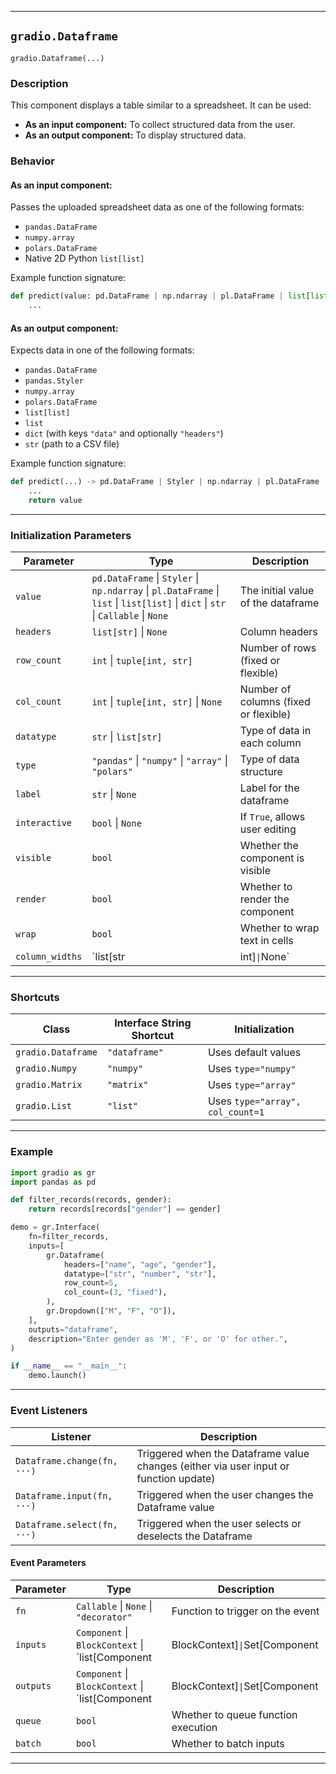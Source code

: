 
---

## `gradio.Dataframe`
`gradio.Dataframe(...)`

### **Description**
This component displays a table similar to a spreadsheet. It can be used:
- **As an input component:** To collect structured data from the user.
- **As an output component:** To display structured data.

### **Behavior**
#### **As an input component:**
Passes the uploaded spreadsheet data as one of the following formats:
- `pandas.DataFrame`
- `numpy.array`
- `polars.DataFrame`
- Native 2D Python `list[list]`

Example function signature:
```python
def predict(value: pd.DataFrame | np.ndarray | pl.DataFrame | list[list]):
    ...
```

#### **As an output component:**
Expects data in one of the following formats:
- `pandas.DataFrame`
- `pandas.Styler`
- `numpy.array`
- `polars.DataFrame`
- `list[list]`
- `list`
- `dict` (with keys `"data"` and optionally `"headers"`)
- `str` (path to a CSV file)

Example function signature:
```python
def predict(...) -> pd.DataFrame | Styler | np.ndarray | pl.DataFrame | list | list[list] | dict | str | None:
    ...
    return value
```

---

### **Initialization Parameters**
| Parameter | Type | Description |
|-----------|------|-------------|
| `value` | `pd.DataFrame` \| `Styler` \| `np.ndarray` \| `pl.DataFrame` \| `list` \| `list[list]` \| `dict` \| `str` \| `Callable` \| `None` | The initial value of the dataframe |
| `headers` | `list[str]` \| `None` | Column headers |
| `row_count` | `int` \| `tuple[int, str]` | Number of rows (fixed or flexible) |
| `col_count` | `int` \| `tuple[int, str]` \| `None` | Number of columns (fixed or flexible) |
| `datatype` | `str` \| `list[str]` | Type of data in each column |
| `type` | `"pandas"` \| `"numpy"` \| `"array"` \| `"polars"` | Type of data structure |
| `label` | `str` \| `None` | Label for the dataframe |
| `interactive` | `bool` \| `None` | If `True`, allows user editing |
| `visible` | `bool` | Whether the component is visible |
| `render` | `bool` | Whether to render the component |
| `wrap` | `bool` | Whether to wrap text in cells |
| `column_widths` | `list[str | int]` \| `None` | Column widths |

---

### **Shortcuts**
| Class | Interface String Shortcut | Initialization |
|-------|----------------|-----------------|
| `gradio.Dataframe` | `"dataframe"` | Uses default values |
| `gradio.Numpy` | `"numpy"` | Uses `type="numpy"` |
| `gradio.Matrix` | `"matrix"` | Uses `type="array"` |
| `gradio.List` | `"list"` | Uses `type="array", col_count=1` |

---

### **Example**
```python
import gradio as gr
import pandas as pd

def filter_records(records, gender):
    return records[records["gender"] == gender]

demo = gr.Interface(
    fn=filter_records,
    inputs=[
        gr.Dataframe(
            headers=["name", "age", "gender"],
            datatype=["str", "number", "str"],
            row_count=5,
            col_count=(3, "fixed"),
        ),
        gr.Dropdown(["M", "F", "O"]),
    ],
    outputs="dataframe",
    description="Enter gender as 'M', 'F', or 'O' for other.",
)

if __name__ == "__main__":
    demo.launch()
```

---

### **Event Listeners**
| Listener | Description |
|----------|------------|
| `Dataframe.change(fn, ···)` | Triggered when the Dataframe value changes (either via user input or function update) |
| `Dataframe.input(fn, ···)` | Triggered when the user changes the Dataframe value |
| `Dataframe.select(fn, ···)` | Triggered when the user selects or deselects the Dataframe |

#### **Event Parameters**
| Parameter | Type | Description |
|-----------|------|-------------|
| `fn` | `Callable` \| `None` \| `"decorator"` | Function to trigger on the event |
| `inputs` | `Component` \| `BlockContext` \| `list[Component | BlockContext]` \| `Set[Component | BlockContext]` \| `None` | Inputs to the function |
| `outputs` | `Component` \| `BlockContext` \| `list[Component | BlockContext]` \| `Set[Component | BlockContext]` \| `None` | Outputs from the function |
| `queue` | `bool` | Whether to queue function execution |
| `batch` | `bool` | Whether to batch inputs |

---
 